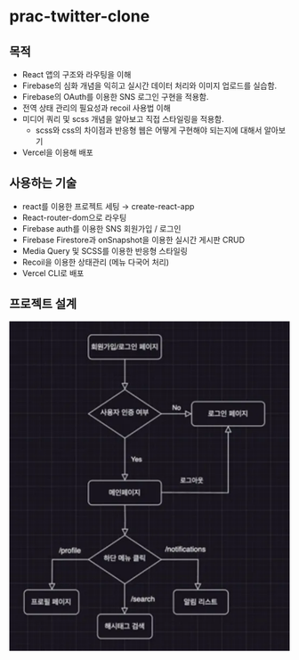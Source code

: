 # prac-twitter-clone

## 목적

- React 앱의 구조와 라우팅을 이해
- Firebase의 심화 개념을 익히고 실시간 데이터 처리와 이미지 업로드를 실습함.
- Firebase의 OAuth를 이용한 SNS 로그인 구현을 적용함.
- 전역 상태 관리의 필요성과 recoil 사용법 이해
- 미디어 쿼리 및 scss 개념을 알아보고 직접 스타일링을 적용함.
    - scss와 css의 차이점과 반응형 웹은 어떻게 구현해야 되는지에 대해서 알아보기
- Vercel을 이용해 배포

## 사용하는 기술

- react를 이용한 프로젝트 세팅 → create-react-app
- React-router-dom으로 라우팅
- Firebase auth를 이용한 SNS 회원가입 / 로그인
- Firebase Firestore과 onSnapshot을 이용한 실시간 게시판 CRUD
- Media Query 및 SCSS를 이용한 반응형 스타일링
- Recoil을 이용한 상태관리 (메뉴 다국어 처리)
- Vercel CLI로 배포

## 프로젝트 설계
![image](./public/image.png)